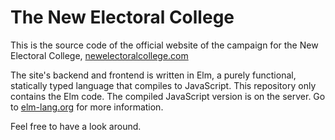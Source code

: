 # The New Electoral College
This is the source code of the official website of the campaign for the New Electoral College, [newelectoralcollege.com](https://newelectoralcollege.com)

The site's backend and frontend is written in Elm, a purely functional, statically typed language that compiles to JavaScript. This repository only contains the Elm code. The compiled JavaScript version is on the server. Go to [elm-lang.org](https://elm-lang.org) for more information.

Feel free to have a look around.
